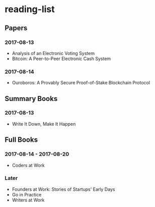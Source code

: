 # reading-list

## Papers
### 2017-08-13
* Analysis of an Electronic Voting System
* Bitcoin: A Peer-to-Peer Electronic Cash System

### 2017-08-14
* Ouroboros: A Provably Secure Proof-of-Stake Blockchain Protocol

## Summary Books
### 2017-08-13
* Write It Down, Make It Happen

## Full Books
### 2017-08-14 - 2017-08-20
* Coders at Work

### Later
* Founders at Work: Stories of Startups' Early Days
* Go in Practice
* Writers at Work
